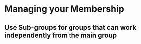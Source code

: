 # Managing your Membership

## Use Sub-groups for groups that can work independently from the main group
